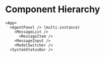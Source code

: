 
# Component Hierarchy

```
<App>
  <AgentPanel /> (multi-instance)
    <MessageList />
      <MessageItem />
    <MessageInput />
    <ModelSwitcher />
  <SystemStatusBar />
```
